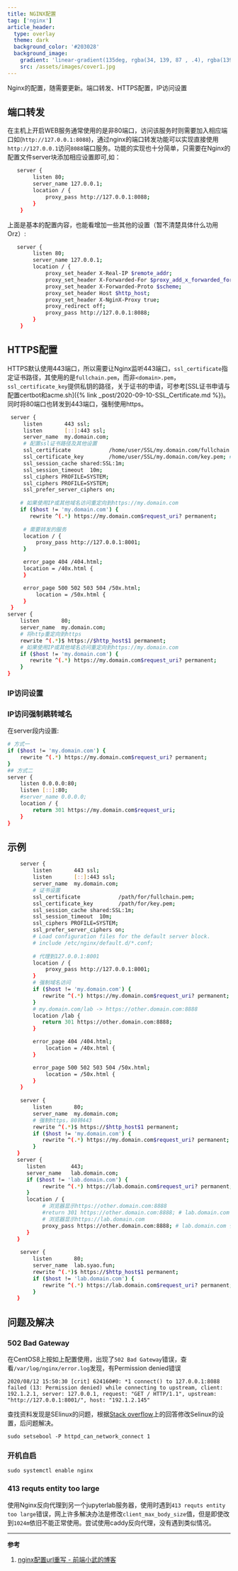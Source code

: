 ```yaml
---
title: NGINX配置
tag: ['nginx']
article_header:
  type: overlay
  theme: dark
  background_color: '#203028'
  background_image:
    gradient: 'linear-gradient(135deg, rgba(34, 139, 87 , .4), rgba(139, 34, 139, .4))'
    src: /assets/images/cover1.jpg
---
```


Nginx的配置，随需要更新。端口转发、HTTPS配置，IP访问设置

<!--more-->

## 端口转发

在主机上开启WEB服务通常使用的是非80端口，访问该服务时则需要加入相应端口如(`http://127.0.0.1:8088`)，通过nginx的端口转发功能可以实现直接使用`http://127.0.0.1`访问`8088`端口服务。功能的实现也十分简单，只需要在Nginx的配置文件server块添加相应设置即可,如： 

```bash
   server {
	    listen 80;
        server_name 127.0.0.1;
        location / {
            proxy_pass http://127.0.0.1:8088;
        }
    }
```

上面是基本的配置内容，也能看增加一些其他的设置（暂不清楚具体什么功用Orz）:

```bash
   server {
	    listen 80;
        server_name 127.0.0.1;
        location / {
            proxy_set_header X-Real-IP $remote_addr;
            proxy_set_header X-Forwarded-For $proxy_add_x_forwarded_for;
            proxy_set_header X-Forwarded-Proto $scheme;
            proxy_set_header Host $http_host;
            proxy_set_header X-NginX-Proxy true;
            proxy_redirect off;
            proxy_pass http://127.0.0.1:8088;
        }
    }
```

## HTTPS配置

HTTPS默认使用443端口，所以需要让Nginx监听443端口，`ssl_certificate`指定证书路径，其使用的是`fullchain.pem`，而非`<domain>.pem`，`ssl_certificate_key`提供私钥的路径，关于证书的申请，可参考[SSL证书申请与配置certbot和acme.sh]({% link _post/2020-09-10-SSL_Certificate.md %})。同时将80端口也转发到443端口，强制使用https。

```bash
 server {
     listen       443 ssl;
     listen       [::]:443 ssl;
     server_name  my.domain.com;
     # 配置ssl证书路径及其他设置
     ssl_certificate            /home/user/SSL/my.domain.com/fullchain.pem; # 证书
     ssl_certificate_key        /home/user/SSL/my.domain.com/key.pem; # 证书key
     ssl_session_cache shared:SSL:1m;
     ssl_session_timeout  10m;
     ssl_ciphers PROFILE=SYSTEM;
     ssl_ciphers PROFILE=SYSTEM;
     ssl_prefer_server_ciphers on;
     
    # 如果使用IP或其他域名访问重定向到https://my.domain.com
    if ($host != 'my.domain.com') {
       rewrite ^(.*) https://my.domain.com$request_uri? permanent;
       
     # 需要转发的服务
     location / {
         proxy_pass http://127.0.0.1:8001;
     }

     error_page 404 /404.html;
     location = /40x.html {
     }

     error_page 500 502 503 504 /50x.html;
         location = /50x.html {
     }
 }
server {
    listen       80;
    server_name  my.domain.com;
    # 将http重定向到https
    rewrite ^(.*)$ https://$http_host$1 permanent;
    # 如果使用IP或其他域名访问重定向到https://my.domain.com
    if ($host != 'my.domain.com') {
       rewrite ^(.*) https://my.domain.com$request_uri? permanent;
    }
}
```

###  IP访问设置

### IP访问强制跳转域名

在server段内设置:

```bash
# 方式一
if ($host != 'my.domain.com') {
    rewrite ^(.*) https://my.domain.com$request_uri? permanent;
}
## 方式二
server {
    listen 0.0.0.0:80;
    listen [::]:80;
    #server_name 0.0.0.0;
    location / {
        return 301 https://my.domain.com$request_uri;
    }
}
```

## 示例

```bash
    server {
        listen       443 ssl;
        listen       [::]:443 ssl;
        server_name  my.domain.com;
        # 证书设置
        ssl_certificate            /path/for/fullchain.pem;
        ssl_certificate_key        /path/for/key.pem;
        ssl_session_cache shared:SSL:1m;
        ssl_session_timeout  10m;
        ssl_ciphers PROFILE=SYSTEM;
        ssl_prefer_server_ciphers on;
        # Load configuration files for the default server block.
        # include /etc/nginx/default.d/*.conf;
        
        # 代理到127.0.0.1:8001
        location / {
            proxy_pass http://127.0.0.1:8001;
        }
        # 强制域名访问
        if ($host != 'my.domain.com') {
           rewrite ^(.*) https://my.domain.com$request_uri? permanent;
        }
        # my.domain.com/lab -> https://other.domain.com:8888
        location /lab {
           return 301 https://other.domain.com:8888;
        }

        error_page 404 /404.html;
            location = /40x.html {
        }

        error_page 500 502 503 504 /50x.html;
            location = /50x.html {
        }
    }
   
    server {
        listen       80;
        server_name  my.domain.com;
        # 强制https，80转443
        rewrite ^(.*)$ https://$http_host$1 permanent;
        if ($host != 'my.domain.com') {
           rewrite ^(.*) https://my.domain.com$request_uri? permanent;
        } 
   }
   server {
      listen        443;
      server_name   lab.domain.com;
      if ($host != 'lab.domain.com') {
           rewrite ^(.*) https://lab.domain.com$request_uri? permanent;
      }
      location / {
           # 浏览器显示https://other.domain.com:8888
           #return 301 https://other.domain.com:8888; # lab.domain.com -> https://other.domain.com:8888
           # 浏览器显示https://lab.domain.com
           proxy_pass https://other.domain.com:8888; # lab.domain.com 代理https://other.domain.com:8888
      }
   }
   
    server {
        listen       80;
        server_name  lab.syao.fun;
        rewrite ^(.*)$ https://$http_host$1 permanent;
        if ($host != 'lab.domain.com') {
           rewrite ^(.*) https://lab.domain.com$request_uri? permanent;
        } 
   }
```

## 问题及解决

### 502 Bad Gateway

在CentOS8上按如上配置使用，出现了`502 Bad Gateway`错误，查看`/var/log/nginx/error.log`发现，有Permission denied错误

```
2020/08/12 15:50:30 [crit] 624160#0: *1 connect() to 127.0.0.1:8088 failed (13: Permission denied) while connecting to upstream, client: 192.1.2.1, server: 127.0.0.1, request: "GET / HTTP/1.1", upstream: "http://127.0.0.1:8001/", host: "192.1.2.145"
```

查找资料发现是SElinux的问题，根据[Stack overflow](https://stackoverflow.com/questions/23948527/13-permission-denied-while-connecting-to-upstreamnginx)上的回答修改Selinux的设置，后问题解决。

```shell
sudo setsebool -P httpd_can_network_connect 1
```

### 开机自启

```shell
sudo systemctl enable nginx
```

### 413 requts entity too large

使用Nginx反向代理到另一个jupyterlab服务器，使用时遇到`413 requts entity too large`错误，网上许多解决办法是修改`client_max_body_size`值，但是即使改到`1024m`依旧不能正常使用。尝试使用caddy反向代理，没有遇到类似情况。

---

**参考**

1. [nginx配置url重写 - 前端小武的博客](https://xuexb.com/post/nginx-url-rewrite.html)